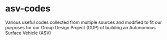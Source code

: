 # asv-codes
Various useful codes collected from multiple sources and modified to fit our purposes for our Group Design Project (GDP) of building an Autonomous Surface Vehicle (ASV)
